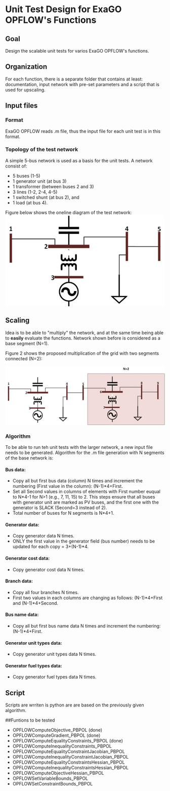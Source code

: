 # Unit Test Design for ExaGO OPFLOW's Functions

## Goal
Design the scalable unit tests for varios ExaGO OPFLOW's functions.

## Organization
For each function, there is a separate folder that contains at least: documentation, input network with pre-set parameters and a script that is used for upscaling.

## Input files

### Format
ExaGO OPFLOW reads .m file, thus the input file for each unit test is in this format.

### Topology of the test network
A simple 5-bus network is used as a basis for the unit tests. A network consist of:
- 5 buses (1-5)
- 1 generator unit (at bus 3)
- 1 transformer (between buses 2 and 3)
- 3 lines (1-2, 2-4, 4-5)
- 1 switched shunt (at bus 2), and 
- 1 load (at bus 4).

Figure below shows the oneline diagram of the test network:
![img1.png](one_oneline.jpg)

## Scaling
Idea is to be able to "multiply" the network, and at the same time being able to **easily** evaluate the functions. Network shown before is considered as a base segment (N=1).

Figure 2 shows the proposed multiplication of the grid with two segments connected (N=2):

![img2.png](two_oneline.jpg)

### Algorithm
To be able to run teh unit tests with the larger network, a new input file needs to be generated. Algorithm for the .m file generation with N segments of the base network is:
#### Bus data:
- Copy all but first bus data (column) N times and increment the numbering (First value in the column): (N-1)*4+First.
- Set all Second values in columns of elements with First number euqual to N*4-1 for N>1 (e.g., 7, 11, 15) to 2. This steps ensure that all buses with generator unit are marked as PV buses, and the first one with the generator is SLACK (Second=3 instead of 2).
- Total number of buses for N segments is N*4+1.
#### Generator data:
- Copy generator data N times.
- ONLY the first value in the generator field (bus number) needs to be updated for each copy = 3+(N-1)*4.
#### Generator cost data:
- Copy generator cost data N times.
#### Branch data:
- Copy all four branches N times.
- First two values in each columns are changing as follows: (N-1)*4+First and (N-1)*4+Second.
#### Bus name data:
- Copy all but first bus name data N times and increment the numbering: (N-1)*4+First. 
#### Generator unit types data:
- Copy generator unit types data N times.
#### Generator fuel types data:
- Copy generator fuel types data N times.

## Script

Scripts are wrriten is python are are based on the previously given algorithm.

##Funtions to be tested
- OPFLOWComputeObjective_PBPOL (done)
- OPFLOWComputeGradient_PBPOL (done)
- OPFLOWComputeEqualityConstraints_PBPOL (done)
- OPFLOWComputeInequalityConstraints_PBPOL
- OPFLOWComputeEqualityConstraintJacobian_PBPOL
- OPFLOWComputeInequalityConstraintJacobian_PBPOL
- OPFLOWComputeEqualityConstraintsHessian_PBPOL  
- OPFLOWComputeInequalityConstraintsHessian_PBPOL
- OPFLOWComputeObjectiveHessian_PBPOL
- OPFLOWSetVariableBounds_PBPOL
- OPFLOWSetConstraintBounds_PBPOL
